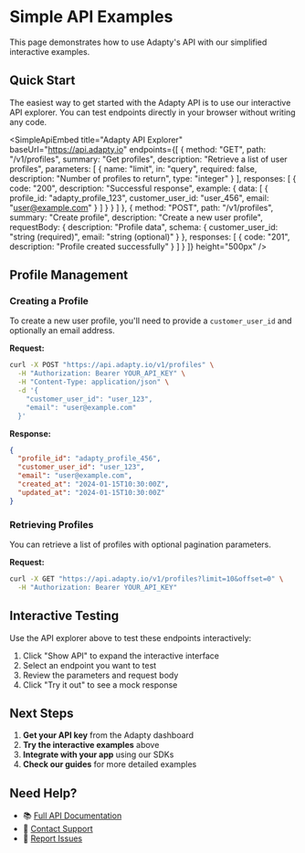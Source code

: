 # Simple API Examples

This page demonstrates how to use Adapty's API with our simplified interactive examples.

## Quick Start

The easiest way to get started with the Adapty API is to use our interactive API explorer. You can test endpoints directly in your browser without writing any code.

<SimpleApiEmbed 
  title="Adapty API Explorer" 
  baseUrl="https://api.adapty.io"
  endpoints={[
    {
      method: "GET",
      path: "/v1/profiles",
      summary: "Get profiles",
      description: "Retrieve a list of user profiles",
      parameters: [
        {
          name: "limit",
          in: "query",
          required: false,
          description: "Number of profiles to return",
          type: "integer"
        }
      ],
      responses: [
        {
          code: "200",
          description: "Successful response",
          example: {
            data: [
              {
                profile_id: "adapty_profile_123",
                customer_user_id: "user_456",
                email: "user@example.com"
              }
            ]
          }
        }
      ]
    },
    {
      method: "POST",
      path: "/v1/profiles",
      summary: "Create profile",
      description: "Create a new user profile",
      requestBody: {
        description: "Profile data",
        schema: {
          customer_user_id: "string (required)",
          email: "string (optional)"
        }
      },
      responses: [
        {
          code: "201",
          description: "Profile created successfully"
        }
      ]
    }
  ]}
  height="500px"
/>

## Profile Management

### Creating a Profile

To create a new user profile, you'll need to provide a `customer_user_id` and optionally an email address.

**Request:**
```bash
curl -X POST "https://api.adapty.io/v1/profiles" \
  -H "Authorization: Bearer YOUR_API_KEY" \
  -H "Content-Type: application/json" \
  -d '{
    "customer_user_id": "user_123",
    "email": "user@example.com"
  }'
```

**Response:**
```json
{
  "profile_id": "adapty_profile_456",
  "customer_user_id": "user_123",
  "email": "user@example.com",
  "created_at": "2024-01-15T10:30:00Z",
  "updated_at": "2024-01-15T10:30:00Z"
}
```

### Retrieving Profiles

You can retrieve a list of profiles with optional pagination parameters.

**Request:**
```bash
curl -X GET "https://api.adapty.io/v1/profiles?limit=10&offset=0" \
  -H "Authorization: Bearer YOUR_API_KEY"
```

## Interactive Testing

Use the API explorer above to test these endpoints interactively:

1. Click "Show API" to expand the interactive interface
2. Select an endpoint you want to test
3. Review the parameters and request body
4. Click "Try it out" to see a mock response

## Next Steps

1. **Get your API key** from the Adapty dashboard
2. **Try the interactive examples** above
3. **Integrate with your app** using our SDKs
4. **Check our guides** for more detailed examples

## Need Help?

- 📚 [Full API Documentation](/simple-api)
- 💬 [Contact Support](mailto:support@adapty.io)
- 🐛 [Report Issues](https://github.com/adaptyteam/adapty-docs/issues)
